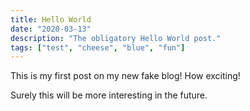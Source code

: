 ```yaml
---
title: Hello World
date: "2020-03-13"
description: "The obligatory Hello World post."
tags: ["test", "cheese", "blue", "fun"]
---
```


This is my first post on my new fake blog! How exciting!

Surely this will be more interesting in the future.

